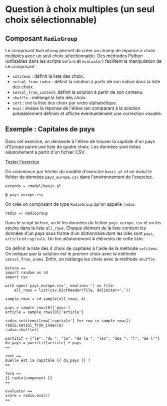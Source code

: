 # Question à choix multiples (un seul choix sélectionnable)

## Composant `RadioGroup`

Le composant `RadioGroup` permet de créer un champ de réponse à choix multiples avec un seul choix sélectionnable. Des méthodes Python (utilisables dans les scripts `before` et `evaluator`) facilitent la manipulation de ce composant.

  * `setitems` : définit la liste des choix.
  * `setsol_from_index` : définit la solution à partir de son indice dans la liste des choix.
  * `setsol_from_content`: définit la solution à partir de son contenu.
  * `shuffle` : mélange la liste des choix.
  * `sort` : trie la liste des choix par ordre alphabétique.
  * `eval` : évalue la réponse de l'élève (en comparant à la solution préalablement définie) et affiche éventuellement une correction visuelle.

## Exemple : Capitales de pays

Dans cet exercice, on demande à l'élève de trouver la capitale d'un pays d'Europe parmi une liste de quatre choix. Les données sont tirées aléatoirement à partir d'un fichier CSV.

[Tester l'exercice](https://pl.u-pem.fr/filebrowser/demo/6899/)

On commence par hériter du modèle d'exercice `basic.pl` et on inclut le fichier de données `pays_europe.csv` dans l'environnement de l'exercice.

~~~
extends = /model/basic.pl

@ pays_europe.csv
~~~

On crée un composant de type `RadioGroup` qu'on appelle `radio`.

~~~
radio =: RadioGroup
~~~

Dans le script `before`, on lit les données du fichier `pays_europe.csv` et on les stocke dans la liste `all_rows`. Chaque élément de la liste contient les données d'un pays sous forme d'un dictionnaire dont les clés sont `pays`, `article` et `capitale`. On tire aléatoirement 4 éléments de cette liste.

On définit la liste des 4 choix de capitales à l'aide de la méthode `setitems`. On indique que la solution est le premier choix avec la méthode `setsol_from_index`. Enfin, on mélange les choix avec la méthode `shuffle`.

~~~
before ==
import random as rd
import csv

with open('pays_europe.csv', newline='') as file:
    all_rows = list(csv.DictReader(file, delimiter=','))
    
sample_rows = rd.sample(all_rows, 4)

pays = sample_rows[0]['pays']
article = sample_rows[0]['article']

radio.setitems([row['capitale'] for row in sample_rows])
radio.setsol_from_index(0)
radio.shuffle()

partitif = {"le": "du ", "la": "de la ", "les": "des ", "l": "de l'"}
du_pays = partitif[article] + pays
==
~~~

~~~
text ==
Quelle est la capitale {{ du_pays }} ?
==

form ==
{{ radio|component }}
==
~~~

~~~
evaluator ==
score = radio.eval()
==
~~~
